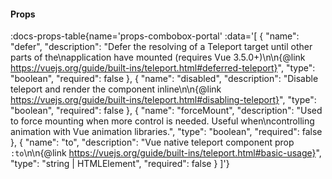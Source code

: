 <!-- This file was automatic generated. Do not edit it manually -->

#### Props
:docs-props-table{name='props-combobox-portal' :data='[
  {
    "name": "defer",
    "description": "Defer the resolving of a Teleport target until other parts of the\\napplication have mounted (requires Vue 3.5.0+)\\n\\n{@link https://vuejs.org/guide/built-ins/teleport.html#deferred-teleport}",
    "type": "boolean",
    "required": false
  },
  {
    "name": "disabled",
    "description": "Disable teleport and render the component inline\\n\\n{@link https://vuejs.org/guide/built-ins/teleport.html#disabling-teleport}",
    "type": "boolean",
    "required": false
  },
  {
    "name": "forceMount",
    "description": "Used to force mounting when more control is needed. Useful when\\ncontrolling animation with Vue animation libraries.",
    "type": "boolean",
    "required": false
  },
  {
    "name": "to",
    "description": "Vue native teleport component prop `:to`\\n\\n{@link https://vuejs.org/guide/built-ins/teleport.html#basic-usage}",
    "type": "string | HTMLElement",
    "required": false
  }
]'} 
